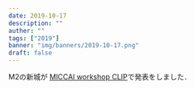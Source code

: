 ```yaml
---
date: 2019-10-17
description: ""
auther: ""
tags: ["2019"]
banner: "img/banners/2019-10-17.png"
draft: false
---
```

M2の新城が [MICCAI workshop CLIP](https://miccai-clip.org/)で発表をしました．

<!--more-->
